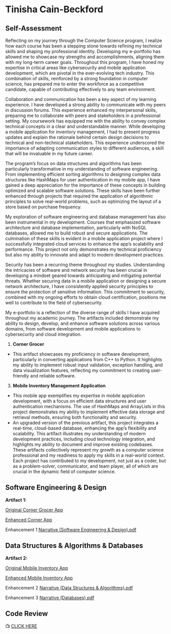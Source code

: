 # Tinisha Cain-Beckford


## Self-Assessment
  Reflecting on my journey through the Computer Science program, I realize how each course has been a stepping stone towards refining my technical skills and shaping my professional identity. Developing my e-portfolio has allowed me to showcase my strengths and accomplishments, aligning them with my long-term career goals. Throughout this program, I have honed my expertise in critical areas like cybersecurity and mobile application development, which are pivotal in the ever-evolving tech industry. This combination of skills, reinforced by a strong foundation in computer science, has prepared me to enter the workforce as a competitive candidate, capable of contributing effectively to any team environment.
  
  Collaboration and communication has been a key aspect of my learning experience. I have developed a strong ability to communicate with my peers in discussion forums. This experience enhanced my interpersonal skills, preparing me to collaborate with peers and stakeholders in a professional setting. My coursework has equipped me with the ability to convey complex technical concepts in a clear and understandable manner. While developing a mobile application for inventory management, I had to present progress updates and explain the rationale behind certain design decisions to technical and non-technical stakeholders. This experience underscored the importance of adapting communication styles to different audiences, a skill that will be invaluable in my future career.

  The program’s focus on data structures and algorithms has been particularly transformative in my understanding of software engineering. From implementing efficient sorting algorithms to designing complex data structures like HashMaps for user authentication in my mobile app, I have gained a deep appreciation for the importance of these concepts in building optimized and scalable software solutions. These skills have been further enhanced through projects that required the application of algorithmic principles to solve real-world problems, such as optimizing the layout of a store based on purchase frequency.

  My exploration of software engineering and database management has also been instrumental in my development. Courses that emphasized software architecture and database implementation, particularly with NoSQL databases, allowed me to build robust and secure applications. The culmination of these skills is evident in a mobile application project where I successfully integrated cloud services to enhance the app’s scalability and performance. This project not only demonstrates my technical proficiency but also my ability to innovate and adapt to modern development practices.

  Security has been a recurring theme throughout my studies. Understanding the intricacies of software and network security has been crucial in developing a mindset geared towards anticipating and mitigating potential threats. Whether securing data in a mobile application or designing a secure network architecture, I have consistently applied security principles to ensure the protection of sensitive information. This commitment to security, combined with my ongoing efforts to obtain cloud certification, positions me well to contribute to the field of cybersecurity.


My e-portfolio is a reflection of the diverse range of skills I have acquired throughout my academic journey. The artifacts included demonstrate my ability to design, develop, and enhance software solutions across various domains, from software development and mobile applications to cybersecurity and cloud integration.
1.	**Corner Grocer**
- This artifact showcases my proficiency in software development, particularly in converting applications from C++ to Python. It highlights my ability to implement robust input validation, exception handling, and data visualization features, reflecting my commitment to creating user-friendly and reliable software.
3.	**Mobile Inventory Management Application**
- This mobile app exemplifies my expertise in mobile application development, with a focus on efficient data structures and user authentication mechanisms. The use of HashMaps and ArrayLists in this project demonstrates my ability to implement effective data storage and retrieval methods, ensuring both functionality and security.
- An upgraded version of the previous artifact, this project integrates a real-time, cloud-based database, enhancing the app’s flexibility and scalability. This artifact illustrates my understanding of modern development practices, including cloud technology integration, and highlights my ability to document and improve existing codebases.
These artifacts collectively represent my growth as a computer science professional and my readiness to apply my skills in a real-world context. Each project has contributed to my development, not just as a coder, but as a problem-solver, communicator, and team player, all of which are crucial in the dynamic field of computer science.

## Software Engineering & Design
**Artifact 1:**

[Original Corner Grocer App](https://github.com/TeeCain/Cplusplus/)

[Enhanced Corner App](https://github.com/TeeCain/Enhanced-Corner-Grocer-App)

Enhancement 1 [Narrative (Software Engineering & Design).pdf](https://github.com/user-attachments/files/16747111/Narrative.Software.Engineering.Design.pdf)


## Data Structures & Algorithms & Databases
**Artifact 2:**

[Original Mobile Inventory App](https://github.com/TeeCain/Mobile-Architecture-Inventory-App/)


[Enhanced Mobile Inventory App](https://bitbucket.org/tcain-capstone/artifact-enhancements/src/main/)

Enhancement 2 [Narrative (Data Structures & Algorithms).pdf](https://github.com/user-attachments/files/16747118/Narrative.Data.Structures.Algorithms.pdf)

Enhancement 3 [Narrative (Databases).pdf](https://github.com/user-attachments/files/16747120/Narrative.Databases.pdf)

## Code Review
📺 [CLICK HERE](https://youtu.be/aAz6lBsAhrM)

